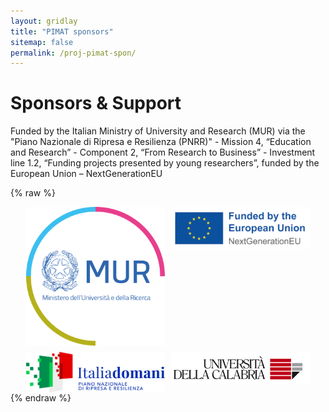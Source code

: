 ```yaml
---
layout: gridlay
title: "PIMAT sponsors"
sitemap: false
permalink: /proj-pimat-spon/
---
```


# Sponsors & Support

Funded by the Italian Ministry of University and Research (MUR) via the "Piano Nazionale di Ripresa e Resilienza (PNRR)" - Mission 4, “Education and Research” - Component 2, “From Research to Business” - Investment line 1.2, “Funding projects presented by young researchers”, funded by the European Union – NextGenerationEU

{% raw %}
<div style="display: grid; grid-template-columns: 1fr 1fr; gap: 10px; max-width: 90%; margin: auto;">
    <img src="/images/logopic/logo_MUR.png" style="width: 100%;">
    <img src="/images/logopic/logo_EU.png" style="width: 100%;">
    <img src="/images/logopic/logo_itdomani.png" style="width: 100%;">
    <img src="/images/logopic/logo_unical.png" style="width: 100%;">
</div>
{% endraw %}